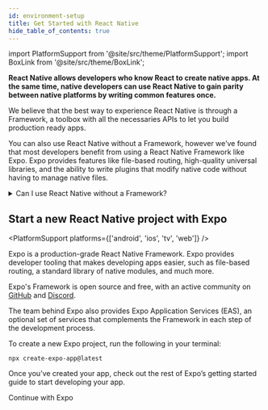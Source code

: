```yaml
---
id: environment-setup
title: Get Started with React Native
hide_table_of_contents: true
---
```


import PlatformSupport from '@site/src/theme/PlatformSupport';
import BoxLink from '@site/src/theme/BoxLink';

**React Native allows developers who know React to create native apps. At the same time, native developers can use React Native to gain parity between native platforms by writing common features once.**

We believe that the best way to experience React Native is through a Framework, a toolbox with all the necessaries APIs to let you build production ready apps.

You can also use React Native without a Framework, however we’ve found that most developers benefit from using a React Native Framework like Expo. Expo provides features like file-based routing, high-quality universal libraries, and the ability to write plugins that modify native code without having to manage native files.

<details>
<summary>Can I use React Native without a Framework?</summary>

Yes. You can use React Native without a Framework. **However, if you’re building a new app with React Native, we recommend using a Framework.**

In short, you’ll be able to spend time writing your app instead of writing an entire Framework yourself in addition to your app.

The React Native community has spent years refining approaches to navigation, accessing native APIs, dealing with native dependencies, and more. Most apps need these core features. A React Native Framework provides them from the start of your app.

Without a Framework, you’ll either have to write your own solutions to implement core features, or you’ll have to piece together a collection of pre-existing libraries to create a skeleton of a Framework. This takes real work, both when starting your app, then later when maintaining it.

If your app has unusual constraints that are not served well by a Framework, or you prefer to solve these problems yourself, you can make a React Native app without a Framework using Android Studio, Xcode. If you’re interested in this path, learn how to [set up your environment](set-up-your-environment) and how to [get started without a framework](get-started-without-a-framework).

</details>

## Start a new React Native project with Expo

<PlatformSupport platforms={['android', 'ios', 'tv', 'web']} />

Expo is a production-grade React Native Framework. Expo provides developer tooling that makes developing apps easier, such as file-based routing, a standard library of native modules, and much more.

Expo's Framework is open source and free, with an active community on [GitHub](https://github.com/expo) and [Discord](https://chat.expo.dev).

The team behind Expo also provides Expo Application Services (EAS), an optional set of services that complements the Framework in each step of the development process.

To create a new Expo project, run the following in your terminal:

```shell
npx create-expo-app@latest
```

Once you’ve created your app, check out the rest of Expo’s getting started guide to start developing your app.

<BoxLink href="https://docs.expo.dev/get-started/expo-go">Continue with Expo</BoxLink>
